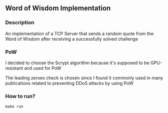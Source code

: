 ## Word of Wisdom Implementation

### Description

An implementation of a TCP Server that sends a random quote from the Word of Wisdom after receiving a successfully solved challenge

### PoW

I decided to choose the Scrypt algorithm because it's supposed to be GPU-resistant and used for PoW

The leading zeroes check is chosen since I found it commonly used in many publications related to preventing DDoS attacks by using PoW

### How to run?
```shell
make run
```
